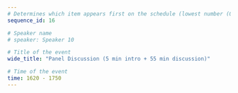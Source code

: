 ```yaml
---
# Determines which item appears first on the schedule (lowest number (0) appears first)
sequence_id: 16

# Speaker name
# speaker: Speaker 10

# Title of the event
wide_title: "Panel Discussion (5 min intro + 55 min discussion)"

# Time of the event
time: 1620 - 1750
---
```

